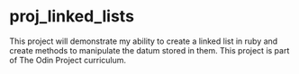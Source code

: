 # proj_linked_lists
This project will demonstrate my ability to create a linked list in ruby and create methods to manipulate the datum stored in them.
This project is part of The Odin Project curriculum.
